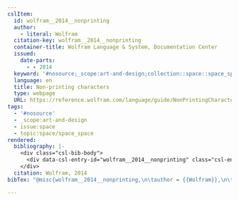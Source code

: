 ```yaml
---
cslItem:
  id: wolfram__2014__nonprinting
  author:
    - literal: Wolfram
  citation-key: wolfram__2014__nonprinting
  container-title: Wolfram Language & System, Documentation Center
  issued:
    date-parts:
      - - 2014
  keyword: '#nosource;_scope:art-and-design;collection::space::space_space'
  language: en
  title: Non-printing characters
  type: webpage
  URL: https://reference.wolfram.com/language/guide/NonPrintingCharacters.html
tags:
  - '#nosource'
  - _scope:art-and-design
  - issue:space
  - topic:space/space_space
rendered:
  bibliography: |-
    <div class="csl-bib-body">
      <div data-csl-entry-id="wolfram__2014__nonprinting" class="csl-entry">Wolfram 2014 <i>Non-printing characters</i>, <i>Wolfram Language &#38; System, Documentation Center</i>. Available at: <a href='https://reference.wolfram.com/language/guide/NonPrintingCharacters.html.'>https://reference.wolfram.com/language/guide/NonPrintingCharacters.html.</a></div>
    </div>
  citation: Wolfram, 2014
bibTex: "@misc{wolfram__2014__nonprinting,\n\tauthor = {{Wolfram}},\n\tyear = {2014},\n\ttitle = {Non-printing characters},\n\thowpublished = {https://reference.wolfram.com/language/guide/NonPrintingCharacters.html},\n}\n\n"

---
```

